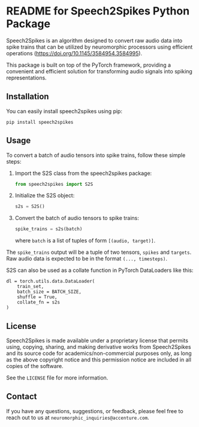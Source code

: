 README for Speech2Spikes Python Package
===================================

Speech2Spikes is an algorithm designed to convert raw audio data into spike trains that can be utilized by neuromorphic processors using efficient operations (https://doi.org/10.1145/3584954.3584995).

This package is built on top of the PyTorch framework, providing a convenient and efficient solution for transforming audio signals into spiking representations. 

Installation
------------
You can easily install speech2spikes using pip:

```shell
pip install speech2spikes
```

Usage
-----
To convert a batch of audio tensors into spike trains, follow these simple steps:

1. Import the S2S class from the speech2spikes package:
    ```python
    from speech2spikes import S2S
    ```

2. Initialize the S2S object:
    ```python
    s2s = S2S()
    ```

3. Convert the batch of audio tensors to spike trains:
    ```python
    spike_trains = s2s(batch)
    ```
   where `batch` is a list of tuples of form `[(audio, target)]`.

The `spike_trains` output will be a tuple of two tensors, `spikes` and `targets`. Raw audio data is expected to be in the format `(..., timesteps)`.

S2S can also be used as a collate function in PyTorch DataLoaders like this:
```
dl = torch.utils.data.DataLoader(
    train_set,
    batch_size = BATCH_SIZE,
    shuffle = True,
    collate_fn = s2s
)
```

License
-------
Speech2Spikes is made available under a proprietary license that permits using, copying, sharing, and making derivative works from Speech2Spikes and its source code for academics/non-commercial purposes only, as long as the above copyright notice and this permission notice are included in all copies of the software.

See the `LICENSE` file for more information.

Contact
-------
If you have any questions, suggestions, or feedback, please feel free to reach out to us at `neuromorphic_inquiries@accenture.com`.